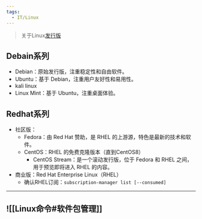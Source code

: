```yaml
---
tags:
  - IT/Linux
---
```



> 关于Linux[发行版](https://github.com/ffffffff0x/1earn/blob/master/1earn/Integrated/Linux/%E7%AC%94%E8%AE%B0/%E5%8F%91%E8%A1%8C%E7%89%88.md)

## Debain系列

- Debian：原始发行版，注重稳定性和自由软件。
- Ubuntu：基于 Debian，注重用户友好性和易用性。
- kali linux
- Linux Mint：基于 Ubuntu，注重桌面体验。

## Redhat系列

- 社区版：
    - Fedora：由 Red Hat 赞助，是 RHEL 的上游源，特色是最新的技术和软件。
    - CentOS：RHEL 的免费克隆版本（直到CentOS8）
        - CentOS Stream：是一个滚动发行版，位于 Fedora 和 RHEL 之间，用于预览即将进入 RHEL 的内容。
- 商业版：Red Hat Enterprise Linux（RHEL）
    - 确认RHEL订阅：`subscription-manager list [--consumed]`


---
## ![[Linux命令#软件包管理]]
